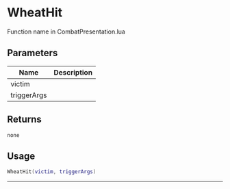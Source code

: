 # WheatHit

Function name in CombatPresentation.lua

## Parameters

| Name        | Description |
| ----------- | ----------- |
| victim      |             |
| triggerArgs |             |

## Returns

`none`

## Usage

```lua
WheatHit(victim, triggerArgs)
```

---
